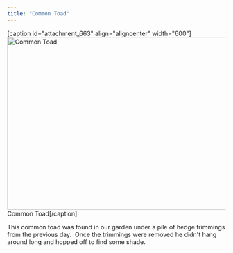```yaml
---
title: "Common Toad"
---
```

[caption id="attachment_663" align="aligncenter" width="600"]<a href="http://www.cpearson.me.uk/wp-content/uploads/2012/02/DSC_0076.jpg"><img class=" wp-image-663 " title="Common Toad" alt="Common Toad" src="http://www.cpearson.me.uk/wp-content/uploads/2012/02/DSC_0076-600x399.jpg" width="600" height="399" /></a> Common Toad[/caption]
<p style="text-align: left;">This common toad was found in our garden under a pile of hedge trimmings from the previous day.  Once the trimmings were removed he didn't hang around long and hopped off to find some shade.</p>

